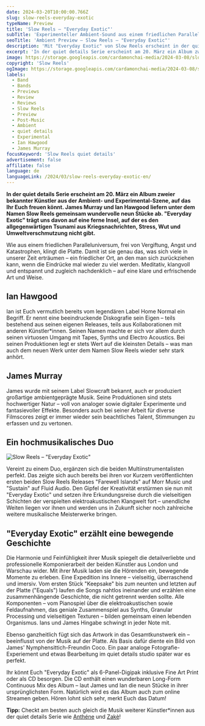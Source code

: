 ```yaml
---
date: 2024-03-20T10:00:00.766Z
slug: slow-reels-everyday-exotic
typeName: Preview
title: 'Slow Reels – "Everyday Exotic"'
subTitle: 'Experimenteller Ambient-Sound aus einem friedlichen Paralleluniversum'
seoTitle: 'Ambient Preview – Slow Reels – "Everyday Exotic"'
description: 'Mit "Everyday Exotic" von Slow Reels erscheint in der quiet details Serie jetzt eine echt Ambient-Perle. Erfahrt jetzt alles über das Ausnahmealbum!'
excerpt: 'In der quiet details Serie erscheint am 20. März ein Album zweier bekannter Künstler aus der Ambient- und Experimental-Szene, auf das Ihr Euch freuen könnt. James Murray und Ian Hawgood liefern mit "Everyday Exotic" unter dem Namen Slow Reels gemeinsam wundervolle neun Stücke ab, die uns zu einer Reise auf eine Insel in einem friedlichen Paralleluniversum einladen.'
image: https://storage.googleapis.com/cardamonchai-media/2024-03-08/slow-reels-everyday-exotic-preview-soundsvegan-com-jpg-imagine-e8e8d8_c1d3aa_1024_768/640.webp
copyright: 'Slow Reels'
ogImage: https://storage.googleapis.com/cardamonchai-media/2024-03-08/slow-reels-everyday-exotic-preview-soundsvegan-com-og-jpg-imagine-e8e8d8_c2d5af_1200_628/640.webp
labels:
  - Band
  - Bands
  - Previews
  - Review
  - Reviews
  - Slow Reels
  - Preview
  - Post-Music
  - Ambient
  - quiet details
  - Experimental
  - Ian Hawgood
  - James Murray
focusKeyword: 'Slow Reels quiet details'
advertisement: false
affiliate: false
language: de
languageLink: /2024/03/slow-reels-everyday-exotic-en/
---
```


**In der quiet details Serie erscheint am 20. März ein Album zweier bekannter Künstler aus der Ambient- und Experimental-Szene, auf das Ihr Euch freuen könnt. James Murray und Ian Hawgood liefern unter dem Namen Slow Reels gemeinsam wundervolle neun Stücke ab. "Everyday Exotic" trägt uns davon auf eine ferne Insel, auf der es den allgegenwärtigen Tsunami aus Kriegsnachrichten, Stress, Wut und Umweltverschmutzung nicht gibt.**

Wie aus einem friedlichen Paralleluniversum, frei von Vergiftung, Angst und Katastrophen, klingt die Platte. Damit ist sie genau das, was sich viele in unserer Zeit erträumen – ein friedlicher Ort, an den man sich zurückziehen kann, wenn die Eindrücke mal wieder zu viel werden. Meditativ, klangvoll und entspannt und zugleich nachdenklich – auf eine klare und erfrischende Art und Weise.

## Ian Hawgood

Ian ist Euch vermutlich bereits vom legendären Label Home Normal ein Begriff. Er nennt eine beeindruckende Diskografie sein Eigen – teils bestehend aus seinen eigenen Releases, teils aus Kollaborationen mit anderen Künstler\*innen. Seinen Namen machte er sich vor allem durch seinen virtuosen Umgang mit Tapes, Synths und Electro Acoustics. Bei seinen Produktionen legt er stets Wert auf die kleinsten Details – was man auch dem neuen Werk unter dem Namen Slow Reels wieder sehr stark anhört.

## James Murray

James wurde mit seinem Label Slowcraft bekannt, auch er produziert großartige ambientgeprägte Musik. Seine Produktionen sind stets hochwertiger Natur – voll von analoger sowie digitaler Experimente und fantasievoller Effekte. Besonders auch bei seiner Arbeit für diverse Filmscores zeigt er immer wieder sein beachtliches Talent, Stimmungen zu erfassen und zu vertonen.

## Ein hochmusikalisches Duo

![Slow Reels – "Everyday Exotic"](https://storage.googleapis.com/cardamonchai-media/2024-03-08/slow-reels-everyday-exotic-soundsvegan-com-jpg-imagine-f8f8f8_d0ddbe_2031_2031/640.webp 'Slow Reels – "Everyday Exotic"')

Vereint zu einem Duo, ergänzen sich die beiden Multiinstrumentalisten perfekt. Das zeigte sich auch bereits bei ihren vor Kurzem veröffentlichten ersten beiden Slow Reels Releases "Farewell Islands" auf Morr Music und "Sustain" auf Fluid Audio. Den Gipfel der Kreativität erstürmen sie nun mit "Everyday Exotic" und setzen ihre Erkundungsreise durch die vielseitigen Schichten der verspielten elektroakustischen Klangwelt fort – unendliche Weiten liegen vor ihnen und werden uns in Zukunft sicher noch zahlreiche weitere musikalische Meisterwerke bringen.

## "Everyday Exotic" erzählt eine bewegende Geschichte

Die Harmonie und Feinfühligkeit ihrer Musik spiegelt die detailverliebte und professionelle Komponierarbeit der beiden Künstler aus London und Warschau wider. Mit ihrer Musik laden sie die Hörenden ein, bewegende Momente zu erleben. Eine Expedition ins Innere – vielseitig, überraschend und imersiv. Vom ersten Stück "Keepsake" bis zum neunten und letzten auf der Platte ("Equals") laufen die Songs nahtlos ineinander und erzählen eine zusammenhängende Geschichte, die nicht getrennt werden sollte. Alle Komponenten – vom Pianospiel über die elektroakustischen sowie Feldaufnahmen, das geniale Zusammenspiel aus Synths, Granular Processing und vielseitigen Texturen – bilden gemeinsam einen lebenden Organismus. Ians und James Hingabe schwingt in jeder Note mit.

Ebenso ganzheitlich fügt sich das Artwork in das Gesamtkunstwerk ein – beeinflusst von der Musik auf der Platte. Als Basis dafür diente ein Bild von James' Nymphensittich-Freundin Coco. Ein paar analoge Fotografie-Experiement und etwas Bearbeitung im quiet details studio später war es perfekt.

Ihr könnt Euch "Everyday Exotic" als 6-Panel-Digipak inklusive Fine Art Print oder als CD besorgen. Die CD enthält einen wunderbaren Long-Form Continuous Mix des Album – laut James und Ian die neun Stücke in ihrer ursprünglichsten Form. Natürlich wird es das Album auch zum online Streamen geben. Hören lohnt sich sehr, merkt Euch das Datum!

**Tipp:** Checkt am besten auch gleich die Musik weiterer Künstler\*innen aus der quiet details Serie wie [Anthéne](/2023/11/james-bernard-anthene-soft-octaves/) und [Zakè](/tag/zake)!
